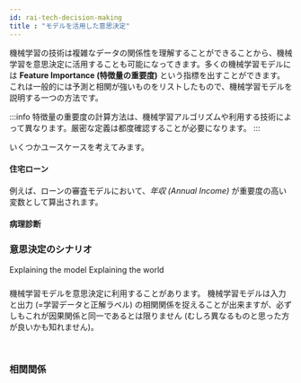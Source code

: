 ```yaml
---
id: rai-tech-decision-making
title : "モデルを活用した意思決定"
---
```



機械学習の技術は複雑なデータの関係性を理解することができることから、機械学習を意思決定に活用することも可能になってきます。多くの機械学習モデルには **Feature Importance (特徴量の重要度)** という指標を出すことができます。これは一般的には予測と相関が強いものをリストしたもので、機械学習モデルを説明する一つの方法です。

:::info
特徴量の重要度の計算方法は、機械学習アルゴリズムや利用する技術によって異なります。厳密な定義は都度確認することが必要になります。
:::

いくつかユースケースを考えてみます。

#### 住宅ローン
例えば、ローンの審査モデルにおいて、_年収 (Annual Income)_ が重要度の高い変数として算出されます。


#### 病理診断


### 意思決定のシナリオ

Explaining the model
Explaining the world
###

機械学習モデルを意思決定に利用することがあります。
機械学習モデルは入力と出力 (=学習データと正解ラベル) の相関関係を捉えることが出来ますが、必ずしもこれが因果関係と同一であるとは限りません (むしろ異なるものと思った方が良いかも知れません)。

<br/>


### 相関関係